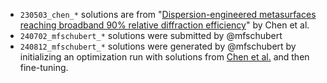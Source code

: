 - `230503_chen_*` solutions are from "[Dispersion-engineered metasurfaces reaching broadband 90% relative diffraction efficiency](https://www.nature.com/articles/s41467-023-38185-2)" by Chen et al.
- `240702_mfschubert_*` solutions were submitted by @mfschubert
- `240812_mfschubert_*` solutions were generated by @mfschubert by initializing an optimization run with solutions from [Chen et al.](https://www.nature.com/articles/s41467-023-38185-2) and then fine-tuning.
